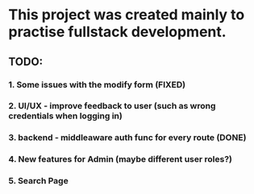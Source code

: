 # This project was created mainly to practise fullstack development.

## TODO:
### 1. Some issues with the modify form (FIXED)
### 2. UI/UX - improve feedback to user (such as wrong credentials when logging in)
### 3. backend - middleaware auth func for every route (DONE)
### 4. New features for Admin (maybe different user roles?)
### 5. Search Page
